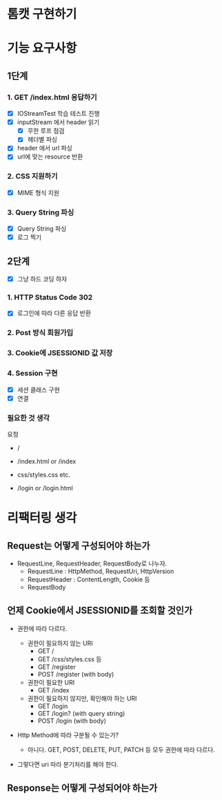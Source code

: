 # 톰캣 구현하기

# 기능 요구사항

## 1단계

### 1. GET /index.html 응답하기

- [x] IOStreamTest 학습 테스트 진행
- [x] inputStream 에서 header 읽기
    - [x] 무한 루프 점검
    - [x] 헤더별 파싱
- [x] header 에서 url 파싱
- [x] url에 맞는 resource 반환

### 2. CSS 지원하기

- [x] MIME 형식 지원

### 3. Query String 파싱

- [x] Query String 파싱
- [x] 로그 찍기

## 2단계

- [x] 그냥 하드 코딩 하자

### 1. HTTP Status Code 302

- [x] 로그인에 따라 다른 응답 반환

### 2. Post 방식 회원가입

### 3. Cookie에 JSESSIONID 값 저장

### 4. Session 구현

- [x] 세션 클래스 구현
- [x] 연결

### 필요한 것 생각

요청

- /

- /index.html or /index

- css/styles.css etc.

- /login or /login.html

# 리팩터링 생각

## Request는 어떻게 구성되어야 하는가

- RequestLine, RequestHeader, RequestBody로 나누자.
    - RequestLine : HttpMethod, RequestUri, HttpVersion
    - RequestHeader : ContentLength, Cookie 등
    - RequestBody

## 언제 Cookie에서 JSESSIONID를 조회할 것인가

- 권한에 따라 다르다.
    - 권한이 필요하지 않는 URI
        - GET /
        - GET /css/styles.css 등
        - GET /register
        - POST /register (with body)
    - 권한이 필요한 URI
        - GET /index
    - 권한이 필요하지 않지만, 확인해야 하는 URI
        - GET /login
        - GET /login? (with query string)
        - POST /login (with body)

- Http Method에 따라 구분될 수 있는가?
    - 아니다. GET, POST, DELETE, PUT, PATCH 등 모두 권한에 따라 다르다.

- 그렇다면 uri 따라 분기처리를 해야 한다.

## Response는 어떻게 구성되어야 하는가
